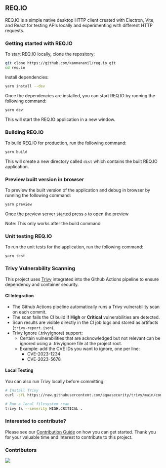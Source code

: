 ## REQ.IO

REQ.IO is a simple native desktop HTTP client created with Electron, Vite, and React for testing APIs locally and experimenting with different HTTP requests.

### Getting started with REQ.IO

To start REQ.IO locally, clone the repository:

```bash
git clone https://github.com/kannananil/req.io.git
cd req.io
```

Install dependencies:

```bash
yarn install --dev
```

Once the dependencies are installed, you can start REQ.IO by running the following command:

```bash
yarn dev
```

This will start the REQ.IO application in a new window.

### Building REQ.IO

To build REQ.IO for production, run the following command:

```bash
yarn build
```

This will create a new directory called `dist` which contains the built REQ.IO application.

### Preview built version in browser

To preview the built version of the application and debug in browser by running the following command:

```bash
yarn preview
```

Once the preview server started press `o` to open the preview

Note: This only works after the build command

### Unit testing REQ.IO
To run the unit tests for the application, run the following command:
```
yarn test
```

### Trivy Vulnerability Scanning
This project uses [Trivy](https://github.com/aquasecurity/trivy) integrated into the Github Actions pipeline to ensure dependency and container security.

#### CI Integration

- The Github Actions pipeline automatically runs a Trivy vulnerability scan on each commit.
- The scan fails the CI build if **High** or **Critical** vulnerabilities are detected.
- Scan results are visible directly in the CI job logs and stored as artifacts (`trivy-report.json`).
- Trivy Ignore (.trivyignore) support:
  - Certain vulnerabilities that are acknowledged but not relevant can be ignored using a .trivyignore file at the project root. 
  - Example: add the CVE IDs you want to ignore, one per line:
    - CVE-2023-1234 
    - CVE-2023-5678

#### Local Testing

You can also run Trivy locally before committing:

```bash
# Install Trivy
curl -sfL https://raw.githubusercontent.com/aquasecurity/trivy/main/contrib/install.sh | sudo sh

# Run a local filesystem scan
trivy fs --severity HIGH,CRITICAL .
```

### Interested to contribute?
Please see our  [Contribution Guide](./CONTRIBUTING.md) on how you can get started. Thank you for your valuable time and interest to contribute to this project.

### Contributors

<a href="https://github.com/req-io/req.io/graphs/contributors">
  <img src="https://contrib.rocks/image?repo=req-io/req.io&max=50" />
</a>
